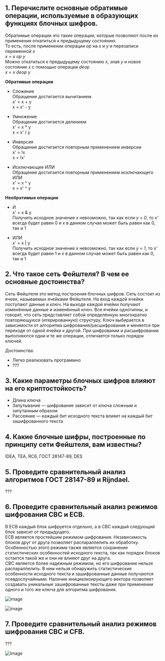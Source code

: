 ## 1. Перечислите основные обратимые операции, используемые в образующих функциях блочных шифров.
Обратимые операции это такие операции, которые позволяют после их применения откатиться к предыдущему состоянию.  
То есть, после применении операции _op_ на _x_ и _y_ и перезаписи переменной _x_  
_x = x op y_  
Можно откатиться к предыдущему состоянию _x_, зная _y_ и новое состояние _x_ с помощью операции _deop_  
_x = x deop y_  

__Обратимые операции__  
- Сложение   
  Обращение достигается вычитанием  
  x' = x + y  
  x = x' - y  
  
- Умножение  
  Обращение достигается делением  
  x' = x * y  
  x = x' / y  
- Инверсия  
  Обращение достигается повторным применением инверсии  
  x' = !x  
  x = !x'  
- Исключающее ИЛИ  
  Обращение достигается повторным применением исключающего ИЛИ  
  x' = x ^ y  
  x = x' ^ y  

__Необратимые операции__  
- И  
  x' = x & y  
  Получить исходное значение _x_ невозможно, так как если _y = 0_, то _x'_ всегда будет равен 0 и _x_ в данном случае может быть равен как 0, так и 1  
  
- ИЛИ  
  x' = x | y  
  Получить исходное значение _x_ невозможно, так как если _y = 1_, то _x'_ всегда будет равен 1 и _x_ в данном случае может быть равен как 0, так и 1  
  
## 2. Что такое сеть Фейштеля? В чем ее основные достоинства?
Сеть Фейштеля это метод построения блочных шифров. Сеть состоит из ячеек, называемых ячейками Фейштеля. На вход каждой ячейки поступают данные и ключ. На выходе каждой ячейки получают изменённые данные и изменённый ключ. Все ячейки однотипны, и говорят, что сеть представляет собой определённую многократно повторяющуюся (итерированную) структуру. Ключ выбирается в зависимости от алгоритма шифрования/расшифрования и меняется при переходе от одной ячейки к другой. При шифровании и расшифровании выполняются одни и те же операции, отличается только порядок ключей.  
  
Достоинства:
- Легко реализовать программно
- ???

## 3. Какие параметры блочных шифров влияют на его криптостойкость?
- Длина ключа
- Запутывание — шифрование зависит от ключа сложным и запутанным образом
- Рассеяние — каждый бит исходного текста влияет на каждый бит зашифрованного текста

## 4. Какие блочные шифры, построенные по принципу сети Фейштеля, вам известны?
IDEA, TEA, RC6, ГОСТ 28147-89, DES

## 5. Проведите сравнительный анализ алгоритмов ГОСТ 28147-89 и Rijndael.
???

## 6. Проведите сравнительный анализ режимов шифрования CBC и ECB.
В ECB каждый блок шифруется отдельно, а в CBC каждый следующий блок зависит от предыдущего.  
ECB является простейшим режимом шифрования. Независимость блоков друг от друга позволяет распараллелить их обработку. Особенностью этого режима также является сохранение статистических особенностей исходного текста, так как порядок блоков остается такой же и они не влияют друг на друга.  
CBC является более надежным режимом, но его шифрование нельзя распараллелить. В нем нельзя обнаружить статистические особенности исходного текста и зашифрованные данные получаются псевдослучайными. Наличие инициализирующего вектора позволяет создавать уникальные зашифрованные тексты даже при применении одного и того же ключа для алгоритма шифрования.  

![image](https://user-images.githubusercontent.com/26933429/109426387-97c73100-79fe-11eb-8ad5-9e4c137bb79a.png)

![image](https://user-images.githubusercontent.com/26933429/109426377-85e58e00-79fe-11eb-90f6-b7e7ed8f1378.png)

## 7. Проведите сравнительный анализ режимов шифрования CBC и CFB.
???

![image](https://user-images.githubusercontent.com/26933429/109426627-b24dda00-79ff-11eb-965a-adc256dab61c.png)
